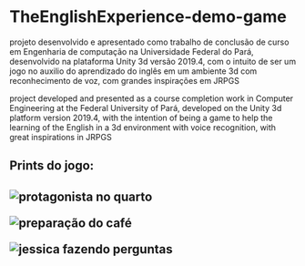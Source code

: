 # TheEnglishExperience-demo-game
projeto desenvolvido e apresentado como trabalho de conclusão de curso em Engenharia de computação na Universidade Federal do Pará,
desenvolvido na plataforma Unity 3d versão 2019.4, com o intuito de ser um jogo no auxilio do aprendizado do
inglês em um ambiente 3d com reconhecimento de voz, com grandes inspirações em JRPGS

project developed and presented as a course completion work in Computer Engineering at the Federal University of Pará,
developed on the Unity 3d platform version 2019.4, with the intention of being a game to help the learning of the
English in a 3d environment with voice recognition, with great inspirations in JRPGS

<h2>Prints do jogo: <h2/>

![protagonista no quarto](https://user-images.githubusercontent.com/80125930/210456204-c61a948a-a862-47d5-a025-6f9d80931d67.jpg)

![preparação do café](https://user-images.githubusercontent.com/80125930/210456394-3318431b-d252-4d9f-81ed-bf9b3f6bfc84.jpg)

![jessica fazendo perguntas](https://user-images.githubusercontent.com/80125930/210456411-c81eaf1a-5fe6-4ea3-8e8d-a41f3f498c1e.jpg)
